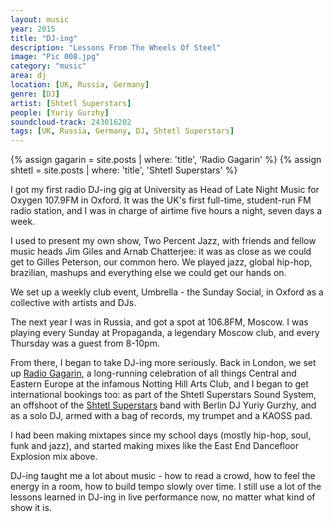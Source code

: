 ```yaml
---
layout: music
year: 2015
title: "DJ-ing"
description: "Lessons From The Wheels Of Steel"
image: "Pic 008.jpg"
category: "music"
area: dj
location: [UK, Russia, Germany]
genre: [DJ]
artist: [Shtetl Superstars]
people: [Yuriy Gurzhy]
soundcloud-track: 243016202
tags: [UK, Russia, Germany, DJ, Shtetl Superstars]
---
```

{% assign gagarin = site.posts | where: 'title', 'Radio Gagarin' %}
{% assign shtetl = site.posts | where: 'title', 'Shtetl Superstars' %}

I got my first radio DJ-ing gig at University as Head of Late Night Music for Oxygen 107.9FM in Oxford. It was the UK's first full-time, student-run FM radio station, and I was in charge of airtime five hours a night, seven days a week.

I used to present my own show, Two Percent Jazz, with friends and fellow music heads Jim Giles and Arnab Chatterjee: it was as close as we could get to Gilles Peterson, our common hero. We played jazz, global hip-hop, brazilian, mashups and everything else we could get our hands on.

We set up a weekly club event, Umbrella - the Sunday Social, in Oxford as a collective with artists and DJs.

The next year I was in Russia, and got a spot at 106.8FM, Moscow. I was playing every Sunday at Propaganda, a legendary Moscow club, and every Thursday was a guest from 8-10pm. 

From there, I began to take DJ-ing more seriously. Back in London, we set up <a href="{{gagarin[0].url}}">Radio Gagarin</a>, a long-running celebration of all things Central and Eastern Europe at the infamous Notting Hill Arts Club, and I began to get international bookings too: as part of the Shtetl Superstars Sound System, an offshoot of the <a href="{{shtetl[0].url}}">Shtetl Superstars</a> band with Berlin DJ Yuriy Gurzhy, and as a solo DJ, armed with a bag of records, my trumpet and a KAOSS pad.

I had been making mixtapes since my school days (mostly hip-hop, soul, funk and jazz), and started making mixes like the East End Dancefloor Explosion mix above.

DJ-ing taught me a lot about music - how to read a crowd, how to feel the energy in a room, how to build tempo slowly over time. I still use a lot of the lessons learned in DJ-ing in live performance now, no matter what kind of show it is.

